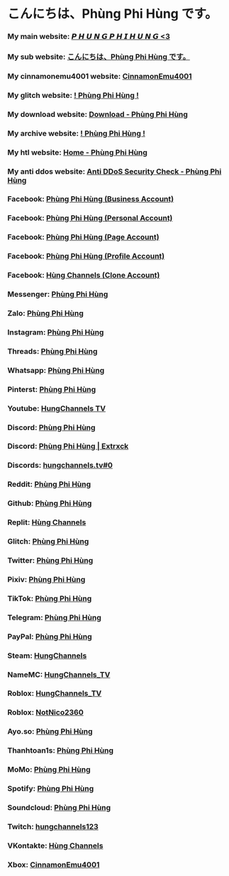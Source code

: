 # こんにちは、Phùng Phi Hùng です。
### My main website: [𝙋 𝙃 𝙐 𝙉 𝙂 𝙋 𝙃 𝙄 𝙃 𝙐 𝙉 𝙂 <3](https://phungphihung.ddns.net)
### My sub website: [こんにちは、Phùng Phi Hùng です。](https://kichhoat.ddns.net)
### My cinnamonemu4001 website: [CinnamonEmu4001](https://phungphihung.x10.mx)
### My glitch website: [! Phùng Phi Hùng !](https://phungphihung.glitch.me)
### My download website: [Download - Phùng Phi Hùng](https://download.phungphihung.repl.co)
### My archive website: [! Phùng Phi Hùng !](https://archive.phungphihung.repl.co)
### My htl website: [Home - Phùng Phi Hùng](https://htl.phungphihung.repl.co)
### My anti ddos website: [Anti DDoS Security Check - Phùng Phi Hùng](https://hungchannels.ddns.net)
### Facebook: [Phùng Phi Hùng (Business Account)](https://www.facebook.com/hungchannels.tv)
### Facebook: [Phùng Phi Hùng (Personal Account)](https://www.facebook.com/user.phihung)
### Facebook: [Phùng Phi Hùng (Page Account)](https://www.facebook.com/HungChannels.REAL)
### Facebook: [Phùng Phi Hùng (Profile Account)](https://www.facebook.com/PhungPhiHung.REAL)
### Facebook: [Hùng Channels (Clone Account)](https://www.facebook.com/profile.php?id=100086552021428)
### Messenger: [Phùng Phi Hùng](https://m.me/hungchannels.tv)
### Zalo: [Phùng Phi Hùng](https://zalo.me/0974612360)
### Instagram: [Phùng Phi Hùng](https://www.instagram.com/hungchannels.tv)
### Threads: [Phùng Phi Hùng](https://www.threads.net/@hungchannels.tv)
### Whatsapp: [Phùng Phi Hùng](https://wa.me/+84974612360)
### Pinterst: [Phùng Phi Hùng](https://www.pinterest.com/hungchannels)
### Youtube: [HungChannels TV](https://www.youtube.com/channel/UCQciDuDoCrPc6fIxEqOnDYQ)
### Discord: [Phùng Phi Hùng](https://discord.com/users/364714303351160833)
### Discord: [Phùng Phi Hùng | Extrxck](https://discord.com/users/739704349453713409)
### Discords: [hungchannels.tv#0](https://dsc.bio/hungchannels)
### Reddit: [Phùng Phi Hùng](https://www.reddit.com/user/HungChannels)
### Github: [Phùng Phi Hùng](https://github.com/hungchannels123)
### Replit: [Hùng Channels](https://replit.com/@HungChannels)
### Glitch: [Phùng Phi Hùng](https://glitch.com/@hungchannels123)
### Twitter: [Phùng Phi Hùng](https://twitter.com/HungChannels)
### Pixiv: [Phùng Phi Hùng](https://www.pixiv.net/en/users/76098342)
### TikTok: [Phùng Phi Hùng](https://www.tiktok.com/@hungchannels)
### Telegram: [Phùng Phi Hùng](https://t.me/hungchannels123)
### PayPal: [Phùng Phi Hùng](https://paypal.me/hungchannels)
### Steam: [HungChannels](https://steamcommunity.com/profiles/76561198906308621)
### NameMC: [HungChannels_TV](https://vi.namemc.com/profile/HungChannels_TV.2)
### Roblox: [HungChannels_TV](https://www.roblox.com/users/349162462)
### Roblox: [NotNico2360](https://www.roblox.com/users/774033117)
### Ayo.so: [Phùng Phi Hùng](https://ayo.so/hungchannels)
### Thanhtoan1s: [Phùng Phi Hùng](https://thanhtoan1s.com/hungchannels)
### MoMo: [Phùng Phi Hùng](https://me.momo.vn/hungchannels)
### Spotify: [Phùng Phi Hùng](https://open.spotify.com/user/21lo3acioscnsa7osvnskfzoy)
### Soundcloud: [Phùng Phi Hùng](https://soundcloud.com/hungchannels)
### Twitch: [hungchannels123](https://www.twitch.tv/hungchannels123)
### VKontakte: [Hùng Channels](https://vk.com/hungchannels)
### Xbox: [CinnamonEmu4001](https://account.xbox.com/en-us/profile?gamertag=CinnamonEmu4001)